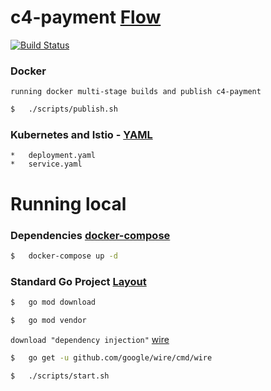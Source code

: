 # c4-payment [Flow](https://github.com/FernandoCagale/c4-kustomize)

[![Build Status](https://travis-ci.org/FernandoCagale/c4-payment.svg?branch=master)](https://travis-ci.org/FernandoCagale/c4-payment)

### Docker

`running docker multi-stage builds and publish c4-payment`

```sh
$   ./scripts/publish.sh
```

### Kubernetes and Istio - [YAML](https://github.com/FernandoCagale/c4-kustomize/tree/master/c4-payment/base)

    *   deployment.yaml
    *   service.yaml

# Running local

### Dependencies [docker-compose](https://github.com/FernandoCagale/c4-kustomize/blob/master/docker-compose.yml)

```sh
$   docker-compose up -d
```

### Standard Go Project [Layout](https://github.com/golang-standards/project-layout)

```sh
$   go mod download
```

```sh
$   go mod vendor
```

`download "dependency injection"` [wire](https://github.com/google/wire)

```sh
$   go get -u github.com/google/wire/cmd/wire
```

```sh
$   ./scripts/start.sh
```